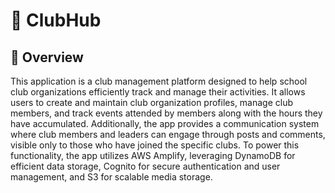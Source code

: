 # 🚀 ClubHub

## 📌 Overview
This application is a club management platform designed to help school club organizations efficiently track and manage their activities. 
It allows users to create and maintain club organization profiles, manage club members, and track events attended by members along with the hours they have accumulated. 
Additionally, the app provides a communication system where club members and leaders can engage through posts and comments, visible only to those who have joined the specific clubs. 
To power this functionality, the app utilizes AWS Amplify, leveraging DynamoDB for efficient data storage, Cognito for secure authentication and user management, and S3 for scalable media storage.
